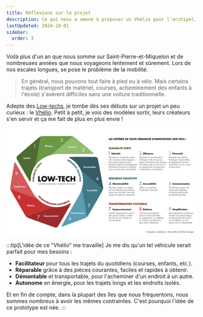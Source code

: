 ```yaml
---
title: Réflexions sur le projet
description: Ce qui nous a amené à proposer un Vhélio pour l'archipel.
lastUpdated: 2024-10-01
sidebar:
  order: 3
---
```


Voilà plus d'un an que nous somme sur Saint-Pierre-et-Miquelon et de nombreuses années que nous voyageons lentement et sûrement. Lors de nos escales longues, se pose le problème de la mobilité.

> En général, nous pouvons tout faire à pied ou à vélo. Mais certains trajets (transport de matériel, courses, acheminement des enfants à l'école) s'avèrent difficiles sans une voiture traditionnelle.

Adepte des [Low-techs](https://fr.wikipedia.org/wiki/Low-tech), je tombe dès ses débuts sur un projet un peu curieux : le [Vhélio](https://vhelio.org). Petit à petit, je vois des modèles sortir, leurs créateurs s'en servir et ça me fait de plus en plus envie !

![Principe des low-techs](../../../assets/info/low-tech.jpg)

:::tip[L'idée de ce "Vhélio" me travaille]
Je me dis qu'un tel véhicule serait parfait pour mes besoins&nbsp;:

- **Facilitateur** pour tous les trajets du quotidiens (courses, enfants, etc.).
- **Réparable** grâce à des pièces courantes, faciles et rapides à obtenir.
- **Démontable** et transportable, pour l'acheminer d'un endroit à un autre.
- **Autonome** en énergie, pour les trajets longs et les endroits isolés.

Et en fin de compte, dans la plupart des îles que nous fréquentons, nous sommes nombreux à avoir les mêmes contraintes. C'est pourquoi l'idée de ce prototype est née.
:::
